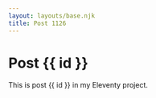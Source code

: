 ```yaml
---
layout: layouts/base.njk
title: Post 1126
---
```


# Post {{ id }}

This is post {{ id }} in my Eleventy project.
